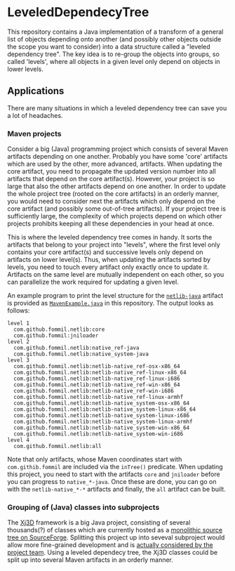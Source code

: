 # LeveledDependecyTree

This repository contains a Java implementation of a transform of a general list of objects
depending onto another (and possibly other objects outside the scope you want to consider)
into a data structure called a "leveled dependency tree".
The key idea is to re-group the objects into groups, so called 'levels',
where all objects in a given level only depend on objects in lower levels.

## Applications
There are many situations in which a leveled dependency tree can save you a lot of headaches.

### Maven projects
Consider a big (Java) programming project which consists of several Maven artifacts depending on one another.
Probably you have some 'core' artifacts which are used by the other, more advanced, artifacts.
When updating the core artifact, you need to propagate the updated version number into
all artifacts that depend on the core artifact(s).
However, your project is so large that also the other artifacts depend on one another.
In order to update the whole project tree (rooted on the core artifacts) in an orderly manner,
you would need to consider next the artifacts which only depend on the core artifact
(and possibly some out-of-tree artifacts).
If your project tree is sufficiently large, the complexity of which projects depend on which other projects
prohibits keeping all these dependencies in your head at once.

This is where the leveled dependency tree comes in handy.
It sorts the artifacts that belong to your project into "levels", where the first level
only contains your core artifact(s) and successive levels only depend on artifacts on lower level(s).
Thus, when updating the artifacts sorted by levels, you need to touch every artifact only exactly once
to update it. Artifacts on the same level are mutually independent on each other,
so you can parallelize the work required for updating a given level.

An example program to print the level structure for the [`netlib-java`](https://github.com/fommil/netlib-java) artifact is provided
as [`MavenExample.java`](https://github.com/jonathanschilling/LeveledDependencyTree/blob/master/src/test/java/de/labathome/ldt/examples/maven/MavenExample.java) in this repository.
The output looks as follows:

```
level 1
  com.github.fommil.netlib:core
  com.github.fommil:jniloader
level 2
  com.github.fommil.netlib:native_ref-java
  com.github.fommil.netlib:native_system-java
level 3
  com.github.fommil.netlib:netlib-native_ref-osx-x86_64
  com.github.fommil.netlib:netlib-native_ref-linux-x86_64
  com.github.fommil.netlib:netlib-native_ref-linux-i686
  com.github.fommil.netlib:netlib-native_ref-win-x86_64
  com.github.fommil.netlib:netlib-native_ref-win-i686
  com.github.fommil.netlib:netlib-native_ref-linux-armhf
  com.github.fommil.netlib:netlib-native_system-osx-x86_64
  com.github.fommil.netlib:netlib-native_system-linux-x86_64
  com.github.fommil.netlib:netlib-native_system-linux-i686
  com.github.fommil.netlib:netlib-native_system-linux-armhf
  com.github.fommil.netlib:netlib-native_system-win-x86_64
  com.github.fommil.netlib:netlib-native_system-win-i686
level 4
  com.github.fommil.netlib:all
```

Note that only artifacts, whose Maven coordinates start with `com.githib.fommil` are included via the `inTree()` predicate.
When updating this project, you need to start with the artifacts `core` and `jniloader` before you can progress
to `native_*-java`. Once these are done, you can go on with the `netlib-native_*-*` artifacts
and finally, the `all` artifact can be built.

### Grouping of (Java) classes into subprojects
The [Xj3D](https://sourceforge.net/projects/xj3d/) framework is a big Java project, consisting of several thousands(?) of classes
which are currently hosted as a [monolithic source tree on SourceForge](https://sourceforge.net/p/xj3d/code/HEAD/tree/trunk/).
Splitting this project up into seveval subproject would allow more fine-grained development
and is [actually considered by the project team](https://www.web3d.org/wiki/index.php/Xj3D_Evolution#Maven).
Using a leveled dependecy tree, the Xj3D classes could be split up into several Maven artifacts in an orderly manner.



